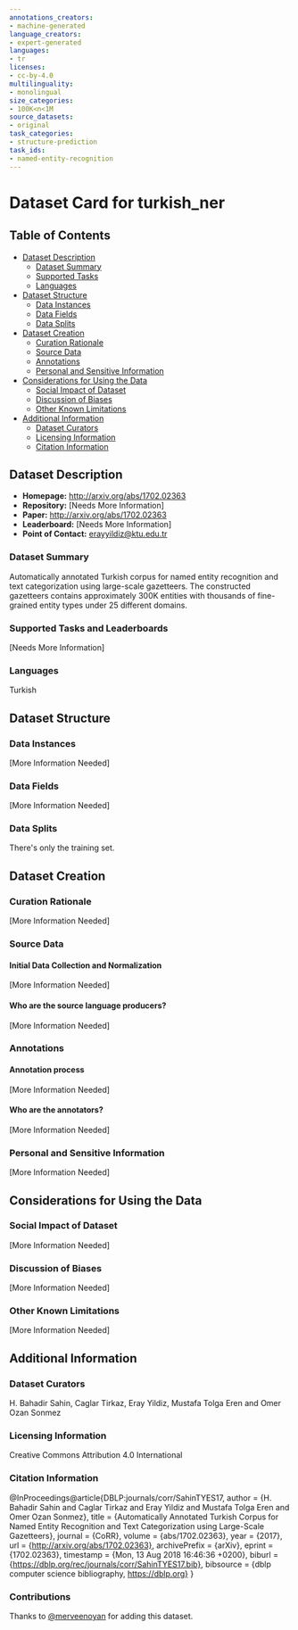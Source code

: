 ```yaml
---
annotations_creators:
- machine-generated
language_creators:
- expert-generated
languages:
- tr
licenses:
- cc-by-4.0
multilinguality:
- monolingual
size_categories:
- 100K<n<1M
source_datasets:
- original
task_categories:
- structure-prediction
task_ids:
- named-entity-recognition
---
```



# Dataset Card for turkish_ner

## Table of Contents
- [Dataset Description](#dataset-description)
  - [Dataset Summary](#dataset-summary)
  - [Supported Tasks](#supported-tasks-and-leaderboards)
  - [Languages](#languages)
- [Dataset Structure](#dataset-structure)
  - [Data Instances](#data-instances)
  - [Data Fields](#data-instances)
  - [Data Splits](#data-instances)
- [Dataset Creation](#dataset-creation)
  - [Curation Rationale](#curation-rationale)
  - [Source Data](#source-data)
  - [Annotations](#annotations)
  - [Personal and Sensitive Information](#personal-and-sensitive-information)
- [Considerations for Using the Data](#considerations-for-using-the-data)
  - [Social Impact of Dataset](#social-impact-of-dataset)
  - [Discussion of Biases](#discussion-of-biases)
  - [Other Known Limitations](#other-known-limitations)
- [Additional Information](#additional-information)
  - [Dataset Curators](#dataset-curators)
  - [Licensing Information](#licensing-information)
  - [Citation Information](#citation-information)

## Dataset Description

- **Homepage:** http://arxiv.org/abs/1702.02363
- **Repository:** [Needs More Information]
- **Paper:** http://arxiv.org/abs/1702.02363
- **Leaderboard:** [Needs More Information]
- **Point of Contact:** erayyildiz@ktu.edu.tr

### Dataset Summary

Automatically annotated Turkish corpus for named entity recognition and text categorization using large-scale gazetteers. The constructed gazetteers contains approximately 300K entities with thousands of fine-grained entity types under 25 different domains.

### Supported Tasks and Leaderboards

[Needs More Information]

### Languages

Turkish

## Dataset Structure

### Data Instances

[More Information Needed]

### Data Fields

[More Information Needed]

### Data Splits

There's only the training set.

## Dataset Creation

### Curation Rationale

[More Information Needed]

### Source Data

#### Initial Data Collection and Normalization

[More Information Needed]

#### Who are the source language producers?

[More Information Needed]

### Annotations

#### Annotation process

[More Information Needed]

#### Who are the annotators?

[More Information Needed]

### Personal and Sensitive Information

[More Information Needed]

## Considerations for Using the Data

### Social Impact of Dataset

[More Information Needed]

### Discussion of Biases

[More Information Needed]

### Other Known Limitations

[More Information Needed]

## Additional Information

### Dataset Curators

H. Bahadir Sahin, Caglar Tirkaz, Eray Yildiz, Mustafa Tolga Eren and Omer Ozan Sonmez

### Licensing Information

Creative Commons Attribution 4.0 International

### Citation Information

@InProceedings@article{DBLP:journals/corr/SahinTYES17,
  author    = {H. Bahadir Sahin and
               Caglar Tirkaz and
               Eray Yildiz and
               Mustafa Tolga Eren and
               Omer Ozan Sonmez},
  title     = {Automatically Annotated Turkish Corpus for Named Entity Recognition
               and Text Categorization using Large-Scale Gazetteers},
  journal   = {CoRR},
  volume    = {abs/1702.02363},
  year      = {2017},
  url       = {http://arxiv.org/abs/1702.02363},
  archivePrefix = {arXiv},
  eprint    = {1702.02363},
  timestamp = {Mon, 13 Aug 2018 16:46:36 +0200},
  biburl    = {https://dblp.org/rec/journals/corr/SahinTYES17.bib},
  bibsource = {dblp computer science bibliography, https://dblp.org}
}

### Contributions

Thanks to [@merveenoyan](https://github.com/merveenoyan) for adding this dataset.